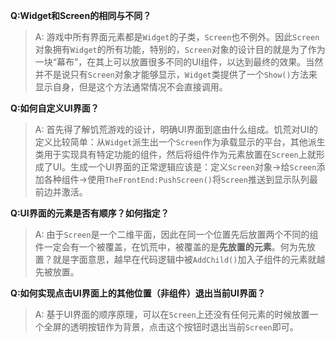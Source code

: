 **Q:Widget和Screen的相同与不同？**
> A: 游戏中所有界面元素都是`Widget`的子类，`Screen`也不例外。因此`Screen`对象拥有`Widget`的所有功能，特别的，`Screen`对象的设计目的就是为了作为一块“幕布”，在其上可以放置很多不同的UI组件，以达到最终的效果。当然并不是说只有`Screen`对象才能够显示，`Widget`类提供了一个`Show()`方法来显示自身，但是这个方法通常情况不会直接调用。

**Q:如何自定义UI界面？**
> A: 首先得了解饥荒游戏的设计，明确UI界面到底由什么组成。饥荒对UI的定义比较简单：从`Widget`派生出一个`Screen`作为承载显示的平台，其他派生类用于实现具有特定功能的组件，然后将组件作为元素放置在`Screen`上就形成了UI。生成一个UI界面的正常逻辑应该是：定义`Screen`对象->给`Screen`添加各种组件->使用`TheFrontEnd:PushScreen()`将`Screen`推送到显示队列最前边并激活。

**Q:UI界面的元素是否有顺序？如何指定？**
> A: 由于`Screen`是一个二维平面，因此在同一个位置先后放置两个不同的组件一定会有一个被覆盖，在饥荒中，被覆盖的是**先放置的元素**。何为先放置？就是字面意思，越早在代码逻辑中被`AddChild()`加入子组件的元素就越先被放置。

**Q:如何实现点击UI界面上的其他位置（非组件）退出当前UI界面？**
> A: 基于UI界面的顺序原理，可以在`Screen`上还没有任何元素的时候放置一个全屏的透明按钮作为背景，点击这个按钮时退出当前`Screen`即可。